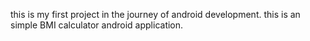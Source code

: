 this is my first project in the journey of android development.
this is an simple BMI calculator android application.

